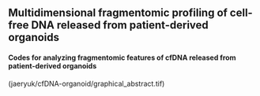 ## Multidimensional fragmentomic profiling of cell-free DNA released from patient-derived organoids

#### Codes for analyzing fragmentomic features of cfDNA released from patient-derived organoids



(jaeryuk/cfDNA-organoid/graphical_abstract.tif)
